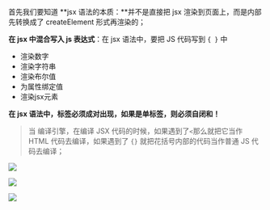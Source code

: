 首先我们要知道 **jsx 语法的本质：**并不是直接把 jsx 渲染到页面上，而是内部先转换成了 createElement 形式再渲染的；

**在 jsx 中混合写入 js 表达式**：在 jsx 语法中，要把 JS 代码写到 `{ }` 中

   + 渲染数字
   + 渲染字符串
   + 渲染布尔值
   + 为属性绑定值
   + 渲染jsx元素

**在 jsx 语法中，标签必须成对出现，如果是单标签，则必须自闭和！**

> 当 编译引擎，在编译 JSX 代码的时候，如果遇到了`<`那么就把它当作 HTML 代码去编译，如果遇到了 `{}` 就把花括号内部的代码当作普通 JS 代码去编译；

![](https://i.imgur.com/10vSY4B.png)

![](https://i.imgur.com/DCSbJ6O.png)

![](https://i.imgur.com/VDULDge.png)